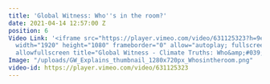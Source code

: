 ```yaml
---
title: 'Global Witness: Who''s in the room?'
date: 2021-04-14 12:57:00 Z
position: 6
Video Link: '<iframe src="https://player.vimeo.com/video/631125323?h=9e8646e13c&amp;badge=0&amp;autopause=0&amp;player_id=0&amp;app_id=58479"
  width="1920" height="1080" frameborder="0" allow="autoplay; fullscreen; picture-in-picture"
  allowfullscreen title="Global Witness - Climate Truths: Who&amp;#039;s in the room?"></iframe>'
Image: "/uploads/GW_Explains_thumbnail_1280x720px_Whosintheroom.png"
video-id: https://player.vimeo.com/video/631125323
---
```


